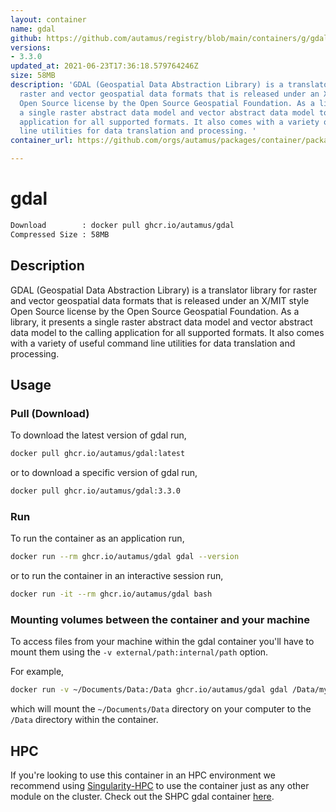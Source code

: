 ```yaml
---
layout: container
name: gdal
github: https://github.com/autamus/registry/blob/main/containers/g/gdal/spack.yaml
versions:
- 3.3.0
updated_at: 2021-06-23T17:36:18.579764246Z
size: 58MB
description: 'GDAL (Geospatial Data Abstraction Library) is a translator library for
  raster and vector geospatial data formats that is released under an X/MIT style
  Open Source license by the Open Source Geospatial Foundation. As a library, it presents
  a single raster abstract data model and vector abstract data model to the calling
  application for all supported formats. It also comes with a variety of useful command
  line utilities for data translation and processing. '
container_url: https://github.com/orgs/autamus/packages/container/package/gdal

---
```

# gdal
```bash 
Download        : docker pull ghcr.io/autamus/gdal
Compressed Size : 58MB
```

## Description
GDAL (Geospatial Data Abstraction Library) is a translator library for raster and vector geospatial data formats that is released under an X/MIT style Open Source license by the Open Source Geospatial Foundation. As a library, it presents a single raster abstract data model and vector abstract data model to the calling application for all supported formats. It also comes with a variety of useful command line utilities for data translation and processing. 

## Usage
### Pull (Download)
To download the latest version of gdal run,

```bash
docker pull ghcr.io/autamus/gdal:latest
```

or to download a specific version of gdal run,

```bash
docker pull ghcr.io/autamus/gdal:3.3.0
```
### Run
To run the container as an application run,
```bash
docker run --rm ghcr.io/autamus/gdal gdal --version
```

or to run the container in an interactive session run,
```bash
docker run -it --rm ghcr.io/autamus/gdal bash
```

### Mounting volumes between the container and your machine
To access files from your machine within the gdal container you'll have to mount them using the `-v external/path:internal/path` option.

For example,
```bash
docker run -v ~/Documents/Data:/Data ghcr.io/autamus/gdal gdal /Data/myData.csv
```
which will mount the `~/Documents/Data` directory on your computer to the `/Data` directory within the container.

## HPC
If you're looking to use this container in an HPC environment we recommend using [Singularity-HPC](https://singularity-hpc.readthedocs.io) to use the container just as any other module on the cluster. Check out the SHPC gdal container [here](https://singularityhub.github.io/singularity-hpc/r/ghcr.io-autamus-gdal/).